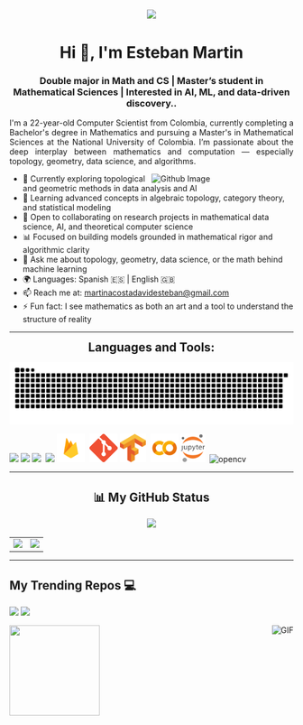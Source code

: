 <h3 align="center">
<img src="https://github.com/sourabmaity/sourabmaity/blob/main/header_.png" >
</h3>

<h1 align="center">Hi 👋, I'm Esteban Martin</h1>
<h3 align="center">Double major in Math and CS | Master’s student in Mathematical Sciences | Interested in AI, ML, and data-driven discovery..</h3>

<p align="justify">
I'm a 22-year-old Computer Scientist from Colombia, currently completing a Bachelor's degree in Mathematics and pursuing a Master's in Mathematical Sciences at the National University of Colombia. I’m passionate about the deep interplay between mathematics and computation — especially topology, geometry, data science, and algorithms.
</p>


<img width="50%" align="right" alt="Github Image" src="https://user-images.githubusercontent.com/74038190/225813708-98b745f2-7d22-48cf-9150-083f1b00d6c9.gif" />

- 🔭 Currently exploring topological and geometric methods in data analysis and AI  
- 🌱 Learning advanced concepts in algebraic topology, category theory, and statistical modeling  
- 🤝 Open to collaborating on research projects in mathematical data science, AI, and theoretical computer science  
- 📊 Focused on building models grounded in mathematical rigor and algorithmic clarity  
- 💬 Ask me about topology, geometry, data science, or the math behind machine learning  
- 🌍 Languages: Spanish 🇪🇸 | English 🇬🇧  
- 📫 Reach me at: [martinacostadavidesteban@gmail.com](mailto:martinacostadavidesteban@gmail.com)  
- ⚡ Fun fact: I see mathematics as both an art and a tool to understand the structure of reality  



-------------------
<h2 align="center" style="margin: 10px;">Languages and Tools:</h2>
<p align = "center">
	<img src = "https://github.com/7oSkaaa/7oSkaaa/blob/output/github-contribution-grid-snake.svg?" alt = "Snake Game"/>
</p>


<img src = 'https://github.com/sourabmaity/sourabmaity/blob/main/assets/logo/cpp.png' height='40'/>&nbsp;<img src = 'https://github.com/sourabmaity/sourabmaity/blob/main/assets/logo/python.png' height='40'/>&nbsp;<img src = 'https://github.com/sourabmaity/sourabmaity/blob/main/assets/logo/java.png' height='40'/>&nbsp; <img src = 'https://github.com/sourabmaity/sourabmaity/blob/main/assets/logo/html.png' width='40'/>&nbsp;<img src = 'https://github.com/saumya66/saumya66/blob/main/assets/logo/firebase.png' height='50'/>&nbsp;
<img src = 'https://github.com/saumya66/saumya66/blob/main/assets/logo/git.png' height='50'/>&nbsp;<img src = 'https://github.com/saumya66/saumya66/blob/main/assets/logo/tens.png' height='50'/>&nbsp;  <img src = 'https://github.com/saumya66/saumya66/blob/main/assets/logo/colab.png' height='50'/>&nbsp;<img src = 'https://github.com/saumya66/saumya66/blob/main/assets/logo/jupy.png' height='50'/>&nbsp;
<img src="https://www.vectorlogo.zone/logos/opencv/opencv-icon.svg" alt="opencv" width="40" height="40"/>

-------------------

<h2 align="center">📊 My GitHub Status</h2>

<p align="center">
  <img src="https://media.giphy.com/media/iY8CRBdQXODJSCERIr/giphy.gif" width="50px">
</p>

<table width="100%">
  <tr>
    <td width="50%" align="center">
      <img src="https://github-readme-stats.vercel.app/api?username=EsteArgMartAcosta&show_icons=true&bg_color=45,fc00ff,00dbde&title_color=ffffff&text_color=ffffff" width="95%">
    </td>
    <td width="50%" align="center">
      <img src="https://github-readme-stats.vercel.app/api/top-langs/?username=EsteArgMartAcosta&layout=compact&bg_color=45,fc00ff,00dbde&title_color=ffffff&text_color=ffffff" width="95%">
    </td>
  </tr>
</table>



-------------------

## My Trending Repos 💻

[![](https://github-readme-stats.vercel.app/api/pin/?username=EsteArgMartAcosta&repo=Laboratorio-Criptograf&bg_color=45,fc00ff,00dbde&title_color=fff&text_color=fff)](https://github.com/EsteArgMartAcosta/Laboratorio-Criptograf)
[![](https://github-readme-stats.vercel.app/api/pin/?username=EsteArgMartAcosta&repo=Game-of-Amazon&bg_color=45,fc00ff,00dbde&title_color=fff&text_color=fff)](https://github.com/EsteArgMartAcosta/Game-of-Amazon)






<img align="right" alt="GIF" height="160px" src="https://octodex.github.com/images/daftpunktocat-thomas.gif" />
<img src="https://octodex.github.com/images/daftpunktocat-guy.gif" height="160px" width="160px"> 

